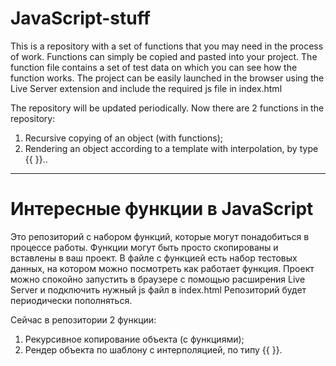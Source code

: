 # JavaScript-stuff

This is a repository with a set of functions that you may need in the process of work.
Functions can simply be copied and pasted into your project. The function file contains a set of test data on which you can see how the function works. The project can be easily launched in the browser using the Live Server extension and include the required js file in index.html

The repository will be updated periodically.
Now there are 2 functions in the repository:

1. Recursive copying of an object (with functions);
2. Rendering an object according to a template with interpolation, by type {{ }}..

---

# Интересные функции в JavaScript

Это репозиторий с набором функций, которые могут понадобиться в процессе работы.
Функции могут быть просто скопированы и вставлены в ваш проект. В файле с функцией есть набор тестовых данных, на котором можно посмотреть как работает функция. Проект можно спокойно запустить в браузере с помощью расширения Live Server и подключить нужный js файл в index.html
Репозиторий будет периодически пополняться.

Сейчас в репозитории 2 функции:

1. Рекурсивное копирование объекта (с функциями);
2. Рендер объекта по шаблону с интерполяцией, по типу {{ }}.
